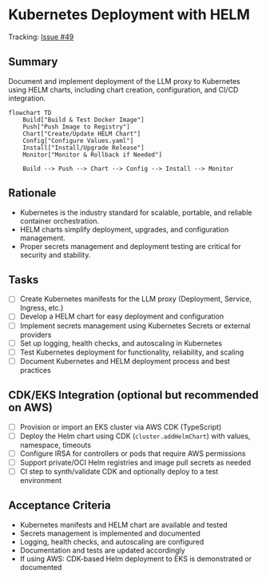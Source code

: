# Kubernetes Deployment with HELM

Tracking: [Issue #49](https://github.com/sofatutor/llm-proxy/issues/49)

## Summary
Document and implement deployment of the LLM proxy to Kubernetes using HELM charts, including chart creation, configuration, and CI/CD integration.

```mermaid
flowchart TD
    Build["Build & Test Docker Image"]
    Push["Push Image to Registry"]
    Chart["Create/Update HELM Chart"]
    Config["Configure Values.yaml"]
    Install["Install/Upgrade Release"]
    Monitor["Monitor & Rollback if Needed"]

    Build --> Push --> Chart --> Config --> Install --> Monitor
```

## Rationale
- Kubernetes is the industry standard for scalable, portable, and reliable container orchestration.
- HELM charts simplify deployment, upgrades, and configuration management.
- Proper secrets management and deployment testing are critical for security and stability.

## Tasks
- [ ] Create Kubernetes manifests for the LLM proxy (Deployment, Service, Ingress, etc.)
- [ ] Develop a HELM chart for easy deployment and configuration
- [ ] Implement secrets management using Kubernetes Secrets or external providers
- [ ] Set up logging, health checks, and autoscaling in Kubernetes
- [ ] Test Kubernetes deployment for functionality, reliability, and scaling
- [ ] Document Kubernetes and HELM deployment process and best practices

## CDK/EKS Integration (optional but recommended on AWS)
- [ ] Provision or import an EKS cluster via AWS CDK (TypeScript)
- [ ] Deploy the Helm chart using CDK (`cluster.addHelmChart`) with values, namespace, timeouts
- [ ] Configure IRSA for controllers or pods that require AWS permissions
- [ ] Support private/OCI Helm registries and image pull secrets as needed
- [ ] CI step to synth/validate CDK and optionally deploy to a test environment

## Acceptance Criteria
- Kubernetes manifests and HELM chart are available and tested
- Secrets management is implemented and documented
- Logging, health checks, and autoscaling are configured
- Documentation and tests are updated accordingly 
- If using AWS: CDK-based Helm deployment to EKS is demonstrated or documented